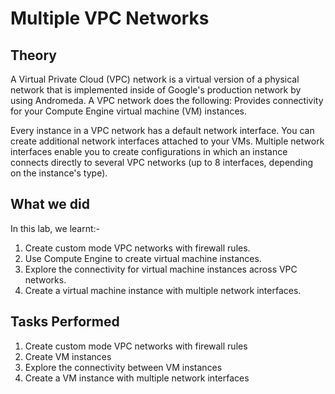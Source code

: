 # Multiple VPC Networks

## Theory
A Virtual Private Cloud (VPC) network is a virtual version of a physical network that is implemented inside of Google's production network by using Andromeda. A VPC network does the following: Provides connectivity for your Compute Engine virtual machine (VM) instances.

Every instance in a VPC network has a default network interface. You can create additional network interfaces attached to your VMs. Multiple network interfaces enable you to create configurations in which an instance connects directly to several VPC networks (up to 8 interfaces, depending on the instance's type).

## What we did

In this lab, we learnt:-

1. Create custom mode VPC networks with firewall rules.
2. Use Compute Engine to create virtual machine instances.
3. Explore the connectivity for virtual machine instances across VPC networks.
4. Create a virtual machine instance with multiple network interfaces.

## Tasks Performed
1. Create custom mode VPC networks with firewall rules
2. Create VM instances
3. Explore the connectivity between VM instances
4. Create a VM instance with multiple network interfaces